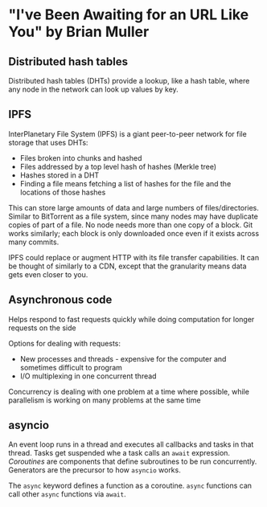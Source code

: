 # "I've Been Awaiting for an URL Like You" by Brian Muller


## Distributed hash tables

Distributed hash tables (DHTs) provide a lookup, like a hash table, where any node in the network can look up values by key.


## IPFS

InterPlanetary File System (IPFS) is a giant peer-to-peer network for file storage that uses DHTs:

* Files broken into chunks and hashed
* Files addressed by a top level hash of hashes (Merkle tree)
* Hashes stored in a DHT
* Finding a file means fetching a list of hashes for the file and the locations of those hashes

This can store large amounts of data and large numbers of files/directories.
Similar to BitTorrent as a file system, since many nodes may have duplicate copies of part of a file.
No node needs more than one copy of a block.
Git works similarly;
each block is only downloaded once even if it exists across many commits.

IPFS could replace or augment HTTP with its file transfer capabilities.
It can be thought of similarly to a CDN, except that the granularity means data gets even closer to you.


## Asynchronous code

Helps respond to fast requests quickly while doing computation for longer requests on the side

Options for dealing with requests:

* New processes and threads - expensive for the computer and sometimes difficult to program
* I/O multiplexing in one concurrent thread

Concurrency is dealing with one problem at a time where possible, while parallelism is working on many problems at the same time


## asyncio

An event loop runs in a thread and executes all callbacks and tasks in that thread.
Tasks get suspended whe a task calls an `await` expression.
_Coroutines_ are components that define subroutines to be run concurrently.
Generators are the precursor to how `asyncio` works.

The `async` keyword defines a function as a coroutine.
`async` functions can call other `async` functions via `await`.
